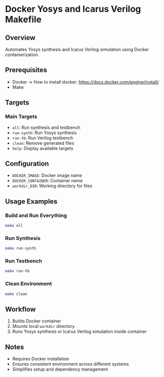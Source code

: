 # Docker Yosys and Icarus Verilog Makefile

## Overview
Automates Yosys synthesis and Icarus Verilog simulation using Docker containerization.

## Prerequisites
- Docker -> How to install docker: https://docs.docker.com/engine/install/
- Make

## Targets

### Main Targets
- `all`: Run synthesis and testbench
- `run-synth`: Run Yosys synthesis
- `run-tb`: Run Verilog testbench
- `clean`: Remove generated files
- `help`: Display available targets

## Configuration
- `DOCKER_IMAGE`: Docker image name
- `DOCKER_CONTAINER`: Container name
- `workdir_DIR`: Working directory for files

## Usage Examples

### Build and Run Everything
```bash
make all
```

### Run Synthesis
```bash
make run-synth
```

### Run Testbench
```bash
make run-tb
```

### Clean Environment
```bash
make clean
```

## Workflow
1. Builds Docker container
2. Mounts local `workdir` directory
3. Runs Yosys synthesis or Icarus Verilog simulation inside container

## Notes
- Requires Docker installation
- Ensures consistent environment across different systems
- Simplifies setup and dependency management
